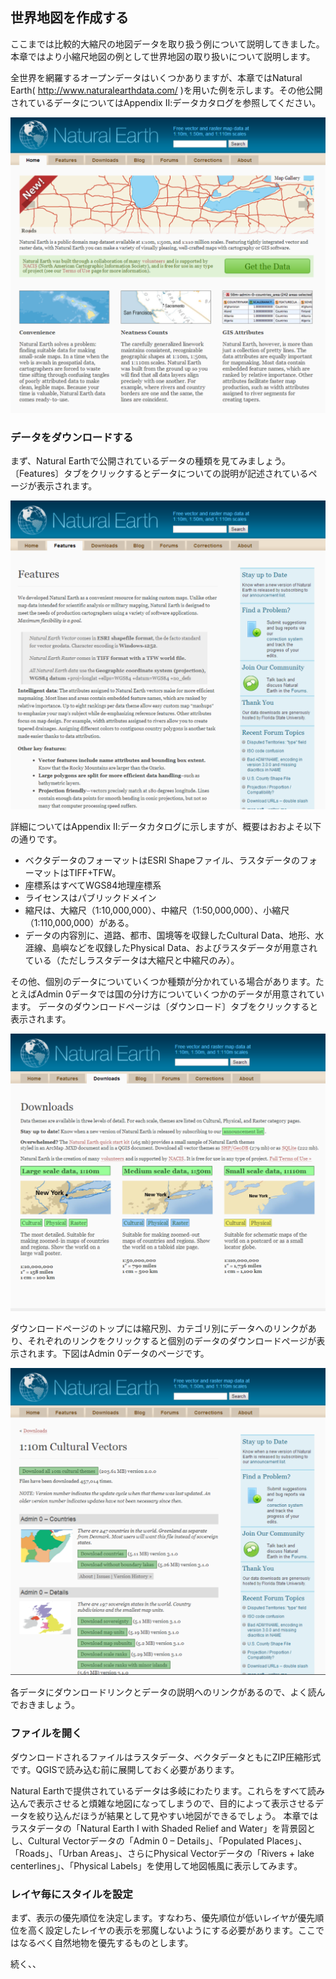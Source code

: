 ## 世界地図を作成する

ここまでは比較的大縮尺の地図データを取り扱う例について説明してきました。本章ではより小縮尺地図の例として世界地図の取り扱いについて説明します。

全世界を網羅するオープンデータはいくつかありますが、本章ではNatural Earth( http://www.naturalearthdata.com/ )を用いた例を示します。その他公開されているデータについてはAppendix Ⅱ:データカタログを参照してください。

![Natural Earthトップページ](img/3-3-1.png)

###  データをダウンロードする

まず、Natural Earthで公開されているデータの種類を見てみましょう。〔Features〕タブをクリックするとデータについての説明が記述されているページが表示されます。

![Natural Earth Featureページ](img/3-3-2.png)

詳細についてはAppendix Ⅱ:データカタログに示しますが、概要はおおよそ以下の通りです。

 * ベクタデータのフォーマットはESRI Shapeファイル、ラスタデータのフォーマットはTIFF+TFW。
 * 座標系はすべてWGS84地理座標系
 * ライセンスはパブリックドメイン
 * 縮尺は、大縮尺（1:10,000,000）、中縮尺（1:50,000,000）、小縮尺（1:110,000,000）がある。
 * データの内容別に、道路、都市、国境等を収録したCultural Data、地形、水涯線、島嶼などを収録したPhysical Data、およびラスタデータが用意されている（ただしラスタデータは大縮尺と中縮尺のみ）。
 
その他、個別のデータについていくつか種類が分かれている場合があります。たとえばAdmin 0データでは国の分け方についていくつかのデータが用意されています。
データのダウンロードページは〔ダウンロード〕タブをクリックすると表示されます。

![Natural Earth Downloadページ](img/3-3-3.png)

ダウンロードページのトップには縮尺別、カテゴリ別にデータへのリンクがあり、それぞれのリンクをクリックすると個別のデータのダウンロードページが表示されます。下図はAdmin 0データのページです。

![Natural Earth Downloadページ](img/3-3-4.png)

各データにダウンロードリンクとデータの説明へのリンクがあるので、よく読んでおきましょう。

### ファイルを開く

ダウンロードされるファイルはラスタデータ、ベクタデータともにZIP圧縮形式です。QGISで読み込む前に展開しておく必要があります。

Natural Earthで提供されているデータは多岐にわたります。これらをすべて読み込んで表示させると煩雑な地図になってしまうので、目的によって表示させるデータを絞り込んだほうが結果として見やすい地図ができるでしょう。
本章ではラスタデータの「Natural Earth I with Shaded Relief and Water」を背景図とし、Cultural Vectorデータの「Admin 0 – Details」、「Populated Places」、「Roads」、「Urban Areas」、さらにPhysical Vectorデータの「Rivers + lake centerlines」、「Physical Labels」を使用して地図帳風に表示してみます。

### レイヤ毎にスタイルを設定

まず、表示の優先順位を決定します。すなわち、優先順位が低いレイヤが優先順位を高く設定したレイヤの表示を邪魔しないようにする必要があります。ここではなるべく自然地物を優先するものとします。

続く、、